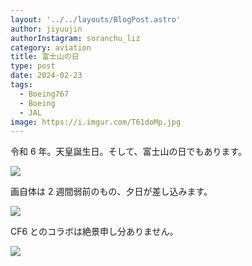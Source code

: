```yaml
---
layout: '../../layouts/BlogPost.astro'
author: jiyuujin
authorInstagram: soranchu_liz
category: aviation
title: 富士山の日
type: post
date: 2024-02-23
tags:
  - Boeing767
  - Boeing
  - JAL
image: https://i.imgur.com/T61doMp.jpg
---
```


令和 6 年。天皇誕生日。そして、富士山の日でもあります。

![](/assets/img/20240223/MtFuji_1.JPG)

画自体は 2 週間弱前のもの、夕日が差し込みます。

![](/assets/img/20240223/MtFuji_2.JPG)

CF6 とのコラボは絶景申し分ありません。

![](/assets/img/20240223/JA613J.JPG)
